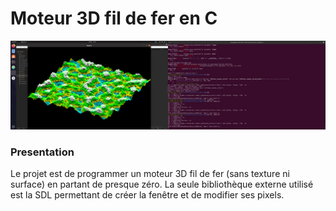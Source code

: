 # Moteur 3D fil de fer en C

![generation terrain](readme_fichiers/capture_moteur3dbg_montagnes.png)

### Presentation

Le projet est de programmer un moteur 3D fil de fer (sans texture ni surface) en partant de presque zéro. 
La seule bibliothèque externe utilisé est la SDL permettant de créer la fenêtre et de modifier ses pixels.
